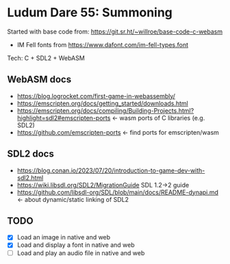 # Ludum Dare 55: Summoning

Started with base code from: https://git.sr.ht/~willroe/base-code-c-webasm
* IM Fell fonts from https://www.dafont.com/im-fell-types.font

Tech: C + SDL2 + WebASM

## WebASM docs

* https://blog.logrocket.com/first-game-in-webassembly/
* https://emscripten.org/docs/getting_started/downloads.html
* https://emscripten.org/docs/compiling/Building-Projects.html?highlight=sdl2#emscripten-ports <- wasm ports of C libraries (e.g. SDL2)
* https://github.com/emscripten-ports <- find ports for emscripten/wasm

## SDL2 docs

* https://blog.conan.io/2023/07/20/introduction-to-game-dev-with-sdl2.html
* https://wiki.libsdl.org/SDL2/MigrationGuide SDL 1.2->2 guide
* https://github.com/libsdl-org/SDL/blob/main/docs/README-dynapi.md <- about dynamic/static linking of SDL2

## TODO

- [x] Load an image in native and web
- [x] Load and display a font in native and web
- [ ] Load and play an audio file in native and web
